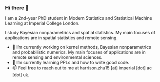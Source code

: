 ### Hi there 👋

I am a 2nd-year PhD student in Modern Statistics and Statistical Machine Learning at Imperial College London.

I study Bayesian nonparametrics and spatial statistics. My main focuses of applications are in spatial statistics and remote sensing.

- 🔭 I’m currently working on kernel methods, Bayesian nonparametrics and probabilistic numerics. My main focuses of applications are in remote sensing and environmental sciences.
- 🌱 I’m currently learning PPLs and how to write good code.
- 📫 Feel free to reach out to me at harrison.zhu15 [at] imperial [dot] ac [dot] uk.

